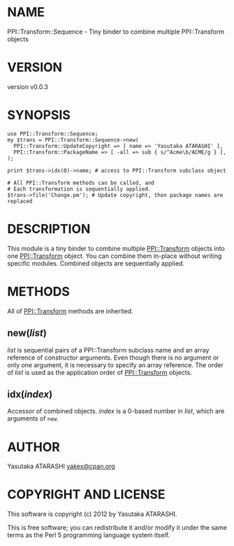 # NAME

PPI::Transform::Sequence - Tiny binder to combine multiple PPI::Transform objects

# VERSION

version v0.0.3

# SYNOPSIS

    use PPI::Transform::Sequence;
    my $trans = PPI::Transform::Sequence->new(
      PPI::Transform::UpdateCopyright => [ name => 'Yasutaka ATARASHI' ],
      PPI::Transform::PackageName => [ -all => sub { s/^Acme\b/ACME/g } ],
    );

    print $trans->idx(0)->name; # access to PPI::Transform subclass object

    # All PPI::Transform methods can be called, and
    # Each transformation is sequentially applied.
    $trans->file('Change.pm'); # Update copyright, then package names are replaced

# DESCRIPTION

This module is a tiny binder to combine multiple [PPI::Transform](http://search.cpan.org/perldoc?PPI::Transform) objects into one [PPI::Transform](http://search.cpan.org/perldoc?PPI::Transform) object.
You can combine them in-place without writing specific modules.
Combined objects are sequentially applied.

# METHODS

All of [PPI::Transform](http://search.cpan.org/perldoc?PPI::Transform) methods are inherited.

## new(_list_)

_list_ is sequential pairs of a PPI::Transform subclass name and an array reference of constructor arguments.
Even though there is no argument or only one argument, it is necessary to specify an array reference.
The order of _list_ is used as the application order of [PPI::Transform](http://search.cpan.org/perldoc?PPI::Transform) objects.

## idx(_index_)

Accessor of combined objects. _index_ is a 0-based number in _list_, which are arguments of `new`.

# AUTHOR

Yasutaka ATARASHI <yakex@cpan.org>

# COPYRIGHT AND LICENSE

This software is copyright (c) 2012 by Yasutaka ATARASHI.

This is free software; you can redistribute it and/or modify it under
the same terms as the Perl 5 programming language system itself.
